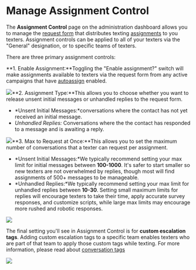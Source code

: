# Manage Assignment Control

The **Assignment Control** page on the administration
dashboard allows you to manage the [request form](https://docs.spokerewired.com/article/110-request-form) that distributes texting [assignments](https://docs.spokerewired.com/article/33-text-assignment) to you texters. Assignment controls can be applied to all of your
texters via the "General" designation, or to specific teams of texters.

There are three primary assignment controls:

**1. Enable Assignment:**Toggling the "Enable
assignment?" switch will make assignments available to texters
via the request form from any active campaigns that have [autoassign](https://docs.spokerewired.com/article/110-request-form) enabled.

![](https://s3.amazonaws.com/helpscout.net/docs/assets/5d4878eb2c7d3a330e3c1b86/images/5fca9443eb7cc612aa3550b2/file-WvTtjrLqjX.png)**2. Assignment Type:**This allows you to choose whether you want to release
unsent initial messages or unhandled replies to the request
form.

* *Unsent Initial Messages:*conversations where the contact has not yet received an
  initial message.
* *Unhandled Replies:* Conversations where the the contact has responded to
  a message and is awaiting a reply.

![](https://s3.amazonaws.com/helpscout.net/docs/assets/5d4878eb2c7d3a330e3c1b86/images/5fca9456eb7cc612aa3550b3/file-aERtmsOutQ.png)**3. Max to Request at Once:**This allows you to set the maximum number of
conversations that a texter can request per assignment.

* *Unsent Initial Messages:*We typically recommend setting your max limit for
  initial messages between **100-1000**. It's safer to start smaller so new texters are not
  overwhelmed by replies, though most will find assignments of
  500+ messages to be manageable.
* *Unhandled Replies:*We typically recommend
  setting your max limit for unhandled replies between **10-30**. Setting small maximum limits for replies will encourage
  texters to take their time, apply accurate survey responses,
  and customize scripts, while large max limits may encourage
  more rushed and robotic responses.

![](https://s3.amazonaws.com/helpscout.net/docs/assets/5d4878eb2c7d3a330e3c1b86/images/5fca9548eb7cc612aa3550bd/file-mozigPavCz.png)

The final setting you'll see in Assignment Control is for **custom escalation tags**. Adding custom escalation tags to a specific team enables
texters who are part of that team to apply those custom tags
while texting. For more information, please read about [conversation tags](https://docs.spokerewired.com/article/67-conversation-tags)

![](https://s3.amazonaws.com/helpscout.net/docs/assets/5d4878eb2c7d3a330e3c1b86/images/5fca93b9de1bfa158fb558c1/file-Zz2d9kUxb3.png)

 